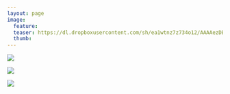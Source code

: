 ```yaml
---
layout: page
image:
  feature:
  teaser: https://dl.dropboxusercontent.com/sh/ea1wtnz7z734o12/AAAAezDBfdLJ2ccaBglicoIna/luontokuvat/syksy/DSC18912-245px.jpg
  thumb:
---
```


[![](https://dl.dropboxusercontent.com/sh/ea1wtnz7z734o12/AAB9C0unTGKqOiEvDSBcUBG9a/luontokuvat/syksy/DSC18902-800px.jpg)](https://dl.dropboxusercontent.com/sh/ea1wtnz7z734o12/AAArgAJFrsfN6aUesxwYeNrDa/luontokuvat/syksy/DSC18902.jpg)

[![](https://dl.dropboxusercontent.com/sh/ea1wtnz7z734o12/AABzfBp7Rc4N_jg7blCO-yaTa/luontokuvat/syksy/DSC18908-800px.jpg)](https://dl.dropboxusercontent.com/sh/ea1wtnz7z734o12/AACoUb14QYzu40gu221RZGIPa/luontokuvat/syksy/DSC18908.jpg)

[![](https://dl.dropboxusercontent.com/sh/ea1wtnz7z734o12/AACurbotyYdVKwiswUtCXCdia/luontokuvat/syksy/DSC18912-800px.jpg)](https://dl.dropboxusercontent.com/sh/ea1wtnz7z734o12/AABA1IlsdfZ3ZDaQFK9bZXN1a/luontokuvat/syksy/DSC18912.jpg)
